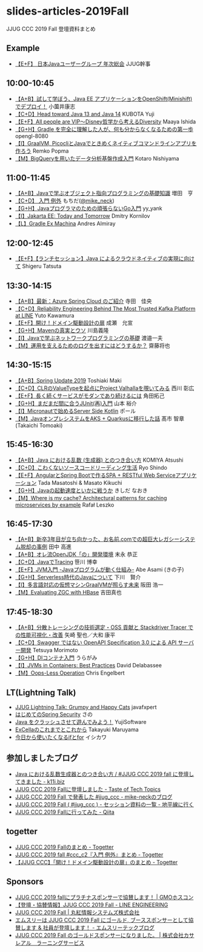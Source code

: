 # slides-articles-2019Fall
JJUG CCC 2019 Fall 登壇資料まとめ

## Example
- [【E+F】 日本Javaユーザーグループ 年次総会](https://ここにスライドURLを入れてね) JJUG幹事

## 10:00-10:45
- [【A+B】試して学ぼう、Java EE アプリケーションをOpenShift(Minishift)でデプロイ！](https://www.slideshare.net/osonoi1/javaminishift20191123) 小薗井康志
- [【C+D】Head toward Java 13 and Java 14](https://www.slideshare.net/YujiKubota/head-toward-java-13-and-java-14-jjug) KUBOTA Yuji
- [【E+F】All people are VIP～Disney哲学から考えるDiversity](https://bit.ly/ccc-e1/maaya) Maaya Ishida
- [【G+H】Gradle を完全に理解した人が、何も分からなくなるための第一歩](https://qiita.com/opengl-8080/items/c482998fa15ce738e2ba) opengl-8080
- [【I】GraalVM, PicocliとJavaでときめくネイティブコマンドラインアプリを作ろう](https://remkop.github.io/presentations/20191123/) Remko Popma
- [【M】BigQueryを用いたデータ分析基盤作成入門](https://speakerdeck.com/currylike37/bigquerywoyong-ita-detafen-xi-ji-pan-zuo-cheng-ru-men) Kotaro Nishiyama



## 11:00-11:45
- [【A+B】Javaで学ぶオブジェクト指向プログラミングの基礎知識](https://www.slideshare.net/masuda220/java-objectoriented-programming-primer) 増田　亨
- [【C+D】 入門 例外](https://github.com/mike-neck/practical-exception) もちだ([@mike_neck](https://twitter.com/mike_neck))
- [【G+H】Javaプログラマのための頑張らないGo入門](https://www.slideshare.net/yyyank/javago) yy_yank
- [【I】Jakarta EE: Today and Tomorrow](https://www.slideshare.net/DmitryKornilov/jakarta-ee-today-and-tomorrow) Dmitry Kornilov
- [【L】Gradle Ex Machina](https://www.slideshare.net/aalmiray/gradle-ex-machina-devoxx-2019) Andres Almiray


## 12:00-12:45
- [【E+F】【ランチセッション】Java によるクラウドネイティブの実現に向けて](https://www.slideshare.net/TatsutaShigeru/java-196497643) Shigeru Tatsuta


## 13:30-14:15
- [【A+B】最新：Azure Spring Cloud のご紹介](https://www.slideshare.net/tyoshio2002/jjug-ccc-2019-fall-azure-spring-cloud) 寺田　佳央
- [【C+D】Reliability Engineering Behind The Most Trusted Kafka Platform at LINE](https://speakerdeck.com/line_devday2019/reliability-engineering-behind-the-most-trusted-kafka-platform) Yuto Kawamura
- [【E+F】開け！ドメイン駆動設計の扉](https://twitter.com/nrslib/status/1198041328250023937) 成瀬　允宣
- [【G+H】Mavenの真実とウソ](https://www.slideshare.net/kawasima/maven-196821326) 川島義隆
- [【I】Javaで学ぶネットワークプログラミングの基礎](https://www.slideshare.net/navekazu/java-197255180) 渡邉一夫
- [【M】運用を支えるためのログを出すにはどうするか？](https://speakerdeck.com/wreulicke/yun-yong-wozhi-erutamefalseroguwochu-sunihadousuruka-number-jjug-ccc-number-ccc-m3) 齋藤将也


## 14:30-15:15
- [【A+B】Spring Update 2019](https://docs.google.com/presentation/d/1lZqm_-4NeDOjYRWDhV75eDC0XpR6CrijyW8W5MVq6ws/edit#slide=id.g78e216bd0d_0_273) Toshiaki Maki
- [【C+D】CLRのValueTypeを起点にProject Valhallaを覗いてみる](https://speakerdeck.com/logico/look-into-project-valhalla-from-clr-viewpoint) 西川 彰広
- [【E+F】長く続くサービスがモダンであり続けるには](https://slides.com/chan_kakuz/jjugccc2019fall#/) 角田拓己
- [【G+H】まだまだ間に合うJUnit(再)入門](https://speakerdeck.com/yusuke/madamadajian-nihe-ujunit-zai-ru-men-number-jjug-ccc-number-ccc-g4) 山本 裕介
- [【I】Micronautで始めるServer Side Kotlin](https://speakerdeck.com/bulbulpaul/micronaut-deshi-meru-server-side-kotlin) ポール
- [【M】JavaオンプレシステムをAKS + Quarkusに移行した話](https://speakerdeck.com/takaichi00/jjug-ccc-2019-fall-javaonpuresisutemuwoaks-plus-quarkusniyi-xing-sitahua) 髙市 智章 (Takaichi Tomoaki)


## 15:45-16:30
- [【A+B】Java における乱数 (生成器) とのつき合い方](https://speakerdeck.com/komiya_atsushi/number-jjug-java-niokeruluan-shu-sheng-cheng-qi-tofalsetukihe-ifang) KOMIYA Atsushi
- [【C+D】こわくないソースコードリーディング生活](https://speakerdeck.com/rshindo/jjug-ccc-2019-fall) Ryo Shindo
- [【E+F】AngularとSpring Bootで作るSPA + RESTful Web Serviceアプリケーション](https://www.slideshare.net/ssuser070fa9/angularspring-bootspa-restful-web-service) Tada Masatoshi & Masato Kikuchi
- [【G+H】Javaの起動速度といかに戦うか](https://speakerdeck.com/kishida/how-to-fight-against-java-warmup-time) きしだ なおき
- [【M】Where is my cache? Architectural patterns for caching microservices by example](https://www.slideshare.net/RafaLeszko/where-is-my-cachearchitectural-patterns-for-caching-microservices-by-example) Rafał Leszko


## 16:45-17:30
- [【A+B】新卒3年目が立ち向かった、お名前.comでの超巨大レガシーシステム脱却の事例](https://www.slideshare.net/TakamchiTanaka/example-of-exiting-legacy-system) 田中 高進
- [【A+B】オレ流OpenJDK「の」開発環境](https://www.slideshare.net/nttdata-tech/openjdk-mystyle-development-build-environment-nttdata-suenaga) 末永 恭正
- [【C+D】JavaでTracing](https://speakerdeck.com/16yuki0702/distributed-tracing-at-jjug-ccc-2019-fall) 笹川 博幸
- [【E+F】JVM入門 -Javaプログラムが動く仕組み-](https://speakerdeck.com/sammy7th/jvmru-men-javapuroguramugadong-kushi-zu-mi) Abe Asami (きの子)
- [【G+H】Serverless時代のJavaについて](https://www.slideshare.net/AmazonWebServicesJapan/serverlessjava) 下川　賢介
- [【I】多言語対応の仮想マシンGraalVMが照らす未来](https://www.slideshare.net/jyukutyo/guide-to-graalvm-jjug-ccc-2019-fall) 阪田 浩一
- [【M】Evaluating ZGC with HBase](https://speakerdeck.com/line_developers/evaluating-zgc-with-hbase) 吉田真也


## 17:45-18:30
- [【A+B】分散トレーシングの技術選定・OSS 貢献と Stackdriver Tracer での性能可視化・改善](https://speakerdeck.com/saiya_moebius/distributed-tracing-case-study) 矢崎 聖也／大和 康平
- [【C+D】Swagger ではない OpenAPI Specification 3.0 による API サーバー開発](https://www.slideshare.net/techblogyahoo/swagger-openapi-specification-30-api) Tetsuya Morimoto
- [【G+H】DIコンテナ入門](https://backpaper0.github.io/ghosts/dicontainer/) うらがみ
- [【I】JVMs in Containers: Best Practices](https://www.slideshare.net/delabassee/jvms-in-containers) David Delabassee
- [【M】Oops-Less Operation](https://www.slideshare.net/ChristophEngelbert/oopsless-operation) Chris Engelbert


## LT(Lightning Talk)
- [JJUG Lightning Talk: Grumpy and Happy Cats](https://slides.com/javafxpert/ja-grumpy-and-happy-cat/) javafxpert
- [はじめてのSpring Security](https://www.slideshare.net/sano66/1st-security-lt) さの
- [Java をクラッシュさせて遊んでみよう！](https://www.slideshare.net/YujiSoftware/java-196869151) YujiSoftware
- [ExCellaのこれまでとこれから](https://speakerdeck.com/maruta/about-excella-jjug-ccc-2019-fall) Takayuki Maruyama
- [今日から使いたくなるifとfor](https://speakerdeck.com/masayukinae/jin-ri-karashi-itakunaruiftofor) イシカワ


## 参加しましたブログ

- [Java における乱数生成器とのつき合い方 / #JJUG CCC 2019 fall に登壇してきました - k11i.biz](https://k11i.biz/blog/2019/11/25/how-to-use-random-number-generator-in-java/)
- [JJUG CCC 2019 Fallに登壇しました - Taste of Tech Topics](http://acro-engineer.hatenablog.com/entry/2019/11/25/120000)
- [JJUG CCC 2019 Fall で発表した #jjug_ccc - mike-neckのブログ](https://mike-neck.hatenadiary.com/entry/2019/11/24/234604)
- [JJUG CCC 2019 Fall ( #jjug_ccc ) - セッション資料の一覧 - 地平線に行く](https://yujisoftware.hatenablog.com/entry/2019/11/24/021848)
- [JJUG CCC 2019 Fallに行ってみた - Qiita](https://qiita.com/neoti0_tech/items/6a0cd42562c06d8b7232)


## togetter

- [JJUG CCC 2019 Fallのまとめ - Togetter](https://togetter.com/li/1433984)
- [JJUG CCC 2019 fall #ccc_c2『入門 例外』まとめ - Togetter](https://togetter.com/li/1434494)
- [【JJUG CCC】「開け！ドメイン駆動設計の扉」のまとめ - Togetter](https://togetter.com/li/1433973)


## Sponsors

- [JJUG CCC 2019 fallにプラチナスポンサーで協賛します！ | GMOホスコン](https://hoscon.gmo.jp/events/2354/)
- [【登壇・協賛情報】JJUG CCC 2019 Fall - LINE ENGINEERING](https://engineering.linecorp.com/ja/blog/jjug-ccc-2019-fall/)
- [JJUG CCC 2019 Fall | 丸紅情報システムズ株式会社](https://www.marubeni-sys.com/event/2019/event20191123/)
- [エムスリーは JJUG CCC 2019 Fall にゴールド, ブーススポンサーとして協賛します & 社員が登壇します！ - エムスリーテックブログ](https://www.m3tech.blog/entry/jjug-ccc-2019-fall)
- [JJUG CCC 2019 Fall のゴールドスポンサーになりました。 | 株式会社カサレアル　ラーニングサービス](https://www.casareal.co.jp/ls/news/rp191123)
